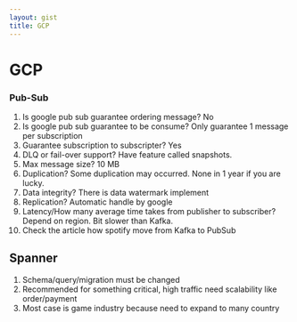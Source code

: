 ```yaml
---
layout: gist
title: GCP
---
```


# GCP

### Pub-Sub

1. Is google pub sub guarantee ordering message? No
2. Is google pub sub guarantee  to be consume? Only guarantee 1 message per subscription
3. Guarantee subscription to subscripter? Yes
4. DLQ or fail-over support? Have feature called snapshots.
5. Max message size? 10 MB
6. Duplication? Some duplication may occurred. None in 1 year if you are lucky.
7. Data integrity? There is data watermark implement
8. Replication? Automatic handle by google 
9. Latency/How many average time takes from publisher to subscriber? Depend on region. Bit slower than Kafka. 
10. Check the article how spotify move from Kafka to PubSub

## Spanner 

1. Schema/query/migration must be changed
2. Recommended for something critical, high traffic need scalability like order/payment
3. Most case is game industry because need to expand to many country

